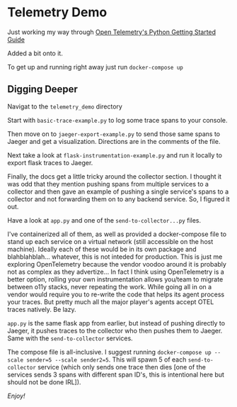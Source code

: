# Telemetry Demo

Just working my way through [Open Telemetry's Python Getting Started Guide](https://opentelemetry.io/docs/python/getting-started/)

Added a bit onto it.

To get up and running right away just run `docker-compose up`

## Digging Deeper

Navigat to the `telemetry_demo` directory

Start with `basic-trace-example.py` to log some trace spans to your console.

Then move on to `jaeger-export-example.py` to send those same spans to Jaeger and get a visualization. Directions are in the comments of the file.

Next take a look at `flask-instrumentation-example.py` and run it locally to export flask traces to Jaeger.

Finally, the docs get a little tricky around the collector section. I thought it was odd that they mention pushing spans from multiple services to a collector and then gave an example of pushing a single service's spans to a collector and not forwarding them on to any backend service. So, I figured it out.

Have a look at `app.py` and one of the `send-to-collector...py` files.

I've containerized all of them, as well as provided a docker-compose file to stand up each service on a virtual network (still accessible on the host machine). Ideally each of these would be in its own package and blahblahblah... whatever, this is not inteded for production. This is just me exploring OpenTelemetry because the vendor voodoo around it is probably not as complex as they advertize... In fact I think using OpenTelemetry is a better option, rolling your own instrumentation allows you/team to migrate between o11y stacks, never repeating the work. While going all in on a vendor would require you to re-write the code that helps its agent process your traces. But pretty much all the major player's agents accept OTEL traces natively. Be lazy.

`app.py` is the same flask app from earlier, but instead of pushing directly to Jaeger, it pushes traces to the collector who then pushes them to Jaeger. Same with the `send-to-collector` services. 

The compose file is all-inclusive. I suggest running `docker-compose up --scale sender=5 --scale sender2=5`. This will spawn 5 of each `send-to-collector` service (which only sends one trace then dies [one of the services sends 3 spans with different span ID's, this is intentional here but should not be done IRL]).

*Enjoy!*